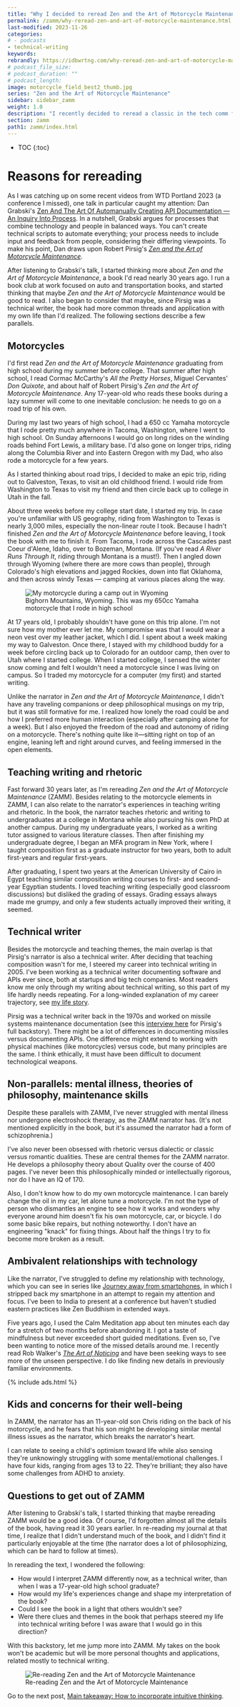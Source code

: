 ```yaml
---
title: "Why I decided to reread Zen and the Art of Motorcycle Maintenance (ZAMM series)"
permalink: /zamm/why-reread-zen-and-art-of-motorcycle-maintenance.html
last-modified: 2023-11-26
categories:
# - podcasts
- technical-writing
keywords: 
rebrandly: https://idbwrtng.com/why-reread-zen-and-art-of-motorcycle-maintenance
# podcast_file_size: 
# podcast_duration: ""
# podcast_length: 
image: motorcycle_field_best2_thumb.jpg
series: "Zen and the Art of Motorcycle Maintenance"
sidebar: sidebar_zamm
weight: 1.0
description: "I recently decided to reread a classic in the tech comm field: Robert Pirsig's <i>Zen and the Art of Motorcycle Maintenance</i>, nearly 50 years after it was first published. I wondered if Pirsig had more insights about technical writing than I initially understood when I first read the book long ago. In this introduction to an upcoming series, I list a few parallels and questions I'm hoping to answer."
section: zamm
path1: zamm/index.html
---
```


* TOC
{:toc}

# Reasons for rereading

As I was catching up on some recent videos from WTD Portland 2023 (a conference I missed), one talk in particular caught my attention: Dan Grabski's [Zen And The Art Of Automanually Creating API Documentation &mdash; An Inquiry Into Process](https://www.youtube.com/watch?v=UHVAKNdvihE). In a nutshell, Grabski argues for processes that combine technology and people in balanced ways. You can't create technical scripts to automate everything; your process needs to include input and feedback from people, considering their differing viewpoints. To make his point, Dan draws upon Robert Pirsig's [*Zen and the Art of Motorcycle Maintenance*](https://www.amazon.com/Zen-Art-Motorcycle-Maintenance-Inquiry/dp/0060839872).

After listening to Grabski's talk, I started thinking more about _Zen and the Art of Motorcycle Maintenance_, a book I'd read nearly 30 years ago. I run a book club at work focused on auto and transportation books, and started thinking that maybe _Zen and the Art of Motorcycle Maintenance_ would be good to read. I also began to consider that maybe, since Pirsig was a technical writer, the book had more common threads and application with my own life than I'd realized. The following sections describe a few parallels.

## Motorcycles

I'd first read _Zen and the Art of Motorcycle Maintenance_ graduating from high school during my summer before college. That summer after high school, I read Cormac McCarthy's _All the Pretty Horses_, Miguel Cervantes' _Don Quixote_, and about half of Robert Pirsig's _Zen and the Art of Motorcycle Maintenance_. Any 17-year-old who reads these books during a lazy summer will come to one inevitable conclusion: he needs to go on a road trip of his own. 

During my last two years of high school, I had a 650 cc Yamaha motorcycle that I rode pretty much anywhere in Tacoma, Washington, where I went to high school. On Sunday afternoons I would go on long rides on the winding roads behind Fort Lewis, a military base. I'd also gone on longer trips, riding along the Columbia River and into Eastern Oregon with my Dad, who also rode a motorcycle for a few years. 

As I started thinking about road trips, I decided to make an epic trip, riding out to Galveston, Texas, to visit an old childhood friend. I would ride from Washington to Texas to visit my friend and then circle back up to college in Utah in the fall.

About three weeks before my college start date, I started my trip. In case you're unfamiliar with US geography, riding from Washington to Texas is nearly 3,000 miles, especially the non-linear route I took. Because I hadn't finished _Zen and the Art of Motorcycle Maintenance_ before leaving, I took the book with me to finish it. From Tacoma, I rode across the Cascades past Coeur d'Alene, Idaho, over to Bozeman, Montana. (If you've read _A River Runs Through It_, riding through Montana is a must!). Then I angled down through Wyoming (where there are more cows than people), through Colorado's high elevations and jagged Rockies, down into flat Oklahoma, and then across windy Texas &mdash; camping at various places along the way. 

<figure><img src="{{site.media}}/zamm/motorcycle_field_best2.jpg" alt="My motorcycle during a camp out in Wyoming" />
<figcaption>Bighorn Mountains, Wyoming. This was my 650cc Yamaha motorcycle that I rode in high school</figcaption></figure>

At 17 years old, I probably shouldn't have gone on this trip alone. I'm not sure how my mother ever let me. My compromise was that I would wear a neon vest over my leather jacket, which I did. I spent about a week making my way to Galveston. Once there, I stayed with my childhood buddy for a week before circling back up to Colorado for an outdoor camp, then over to Utah where I started college. When I started college, I sensed the winter snow coming and felt I wouldn't need a motorcycle since I was living on campus. So I traded my motorcycle for a computer (my first) and started writing.

Unlike the narrator in _Zen and the Art of Motorcycle Maintenance_, I didn't have any traveling companions or deep philosophical musings on my trip, but it was still formative for me. I realized how lonely the road could be and how I preferred more human interaction (especially after camping alone for a week). But I also enjoyed the freedom of the road and autonomy of riding on a motorcycle. There's nothing quite like it&mdash;sitting right on top of an engine, leaning left and right around curves, and feeling immersed in the open elements.

## Teaching writing and rhetoric 

Fast forward 30 years later, as I'm rereading _Zen and the Art of Motorcycle Maintenance_ (ZAMM). Besides relating to the motorcycle elements in ZAMM, I can also relate to the narrator's experiences in teaching writing and rhetoric. In the book, the narrator teaches rhetoric and writing to undergraduates at a college in Montana while also pursuing his own PhD at another campus. During my undergraduate years, I worked as a writing tutor assigned to various literature classes. Then after finishing my undergraduate degree, I began an MFA program in New York, where I taught composition first as a graduate instructor for two years, both to adult first-years and regular first-years. 

After graduating, I spent two years at the American University of Cairo in Egypt teaching similar composition writing courses to first- and second-year Egyptian students. I loved teaching writing (especially good classroom discussions) but disliked the grading of essays. Grading essays always made me grumpy, and only a few students actually improved their writing, it seemed. 

## Technical writer

Besides the motorcycle and teaching themes, the main overlap is that Pirsig's narrator is also a technical writer. After deciding that teaching composition wasn't for me, I steered my career into technical writing in 2005. I've been working as a technical writer documenting software and APIs ever since, both at startups and big tech companies. Most readers know me only through my writing about technical writing, so this part of my life hardly needs repeating. For a long-winded explanation of my career trajectory, see [my life story](https://idratherbewriting.com/blog/life-story-what-shapes-your-lifes-trajectory/).

Pirsig was a technical writer back in the 1970s and worked on missile systems maintenance documentation (see this [interview here](https://www.youtube.com/watch?v=ENeYNqwK_8g) for Pirsig's full backstory). There might be a lot of differences in documenting missiles versus documenting APIs. One difference might extend to working with physical machines (like motorcycles) versus code, but many principles are the same. I think ethically, it must have been difficult to document technological weapons.

## Non-parallels: mental illness, theories of philosophy, maintenance skills

Despite these parallels with ZAMM, I've never struggled with mental illness nor undergone electroshock therapy, as the ZAMM narrator has. (It's not mentioned explicitly in the book, but it's assumed the narrator had a form of schizophrenia.) 

I've also never been obsessed with rhetoric versus dialectic or classic versus romantic dualities. These are central themes for the ZAMM narrator. He develops a philosophy theory about Quality over the course of 400 pages. I've never been this philosophically minded or intellectually rigorous, nor do I have an IQ of 170.

Also, I don't know how to do my own motorcycle maintenance. I can barely change the oil in my car, let alone tune a motorcycle. I'm not the type of person who dismantles an engine to see how it works and wonders why everyone around him doesn't fix his own motorcycle, car, or bicycle. I do some basic bike repairs, but nothing noteworthy. I don't have an engineering "knack" for fixing things. About half the things I try to fix become more broken as a result.

## Ambivalent relationships with technology

Like the narrator, I've struggled to define my relationship with technology, which you can see in series like [Journey away from smartphones](https://idratherbewriting.com/smartphones/overview.html), in which I stripped back my smartphone in an attempt to regain my attention and focus. I've been to India to present at a conference but haven't studied eastern practices like Zen Buddhism in extended ways. 

Five years ago, I used the Calm Meditation app about ten minutes each day for a stretch of two months before abandoning it. I got a taste of mindfulness but never exceeded short guided meditations. Even so, I've been wanting to notice more of the missed details around me. I recently read Rob Walker's _[The Art of Noticing](https://www.amazon.com/Art-Noticing-Creativity-Inspiration-Discover/dp/0525521240)_ and have been seeking ways to see more of the unseen perspective. I do like finding new details in previously familiar environments.

{% include ads.html %}

## Kids and concerns for their well-being

In ZAMM, the narrator has an 11-year-old son Chris riding on the back of his motorcycle, and he fears that his son might be developing similar mental illness issues as the narrator, which breaks the narrator's heart. 

I can relate to seeing a child's optimism toward life while also sensing they're unknowingly struggling with some mental/emotional challenges. I have four kids, ranging from ages 13 to 22. They're brilliant; they also have some challenges from ADHD to anxiety.

## Questions to get out of ZAMM

After listening to Grabski's talk, I started thinking that maybe rereading ZAMM would be a good idea. Of course, I'd forgotten almost all the details of the book, having read it 30 years earlier. In re-reading my journal at that time, I realize that I didn't understand much of the book, and I didn't find it particularly enjoyable at the time (the narrator does a lot of philosophizing, which can be hard to follow at times). 

In rereading the text, I wondered the following:

* How would I interpret ZAMM differently now, as a technical writer, than when I was a 17-year-old high school graduate? 
* How would my life's experiences change and shape my interpretation of the book? 
* Could I see the book in a light that others wouldn't see? 
* Were there clues and themes in the book that perhaps steered my life into technical writing before I was aware that I would go in this direction?

With this backstory, let me jump more into ZAMM. My takes on the book won't be academic but will be more personal thoughts and applications, related mostly to technical writing.

<figure><img style="max-width: 600px" src="{{site.media}}/zamm/rereading_zamm_pages_open2.jpg" alt="Re-reading Zen and the Art of Motorcycle Maintenance" />
<figcaption>Re-reading Zen and the Art of Motorcycle Maintenance</figcaption></figure>

Go to the next post, [Main takeaway: How to incorporate intuitive thinking](incorporating-intuitive-thinking.html).
